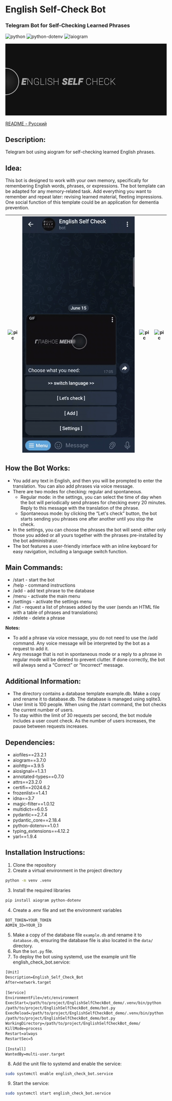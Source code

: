 # English Self-Check Bot
### Telegram Bot for Self-Checking Learned Phrases

![python](https://img.shields.io/badge/python-3.9-blue)
![python-dotenv](https://img.shields.io/badge/python--dotenv-1.0.1-blue)
![!aiogram](https://img.shields.io/badge/aiogram-3.7.0-blue)

![pic](static/for_readme/header.gif)

[README - Русский](README_RU.md)

## Description:

Telegram bot using aiogram for self-checking learned English phrases.

## Idea:

This bot is designed to work with your own memory, specifically for remembering English words, phrases, or expressions. The bot template can be adapted for any memory-related task. Add everything you want to remember and repeat later: revising learned material, fleeting impressions. One social function of this template could be an application for dementia prevention.

|![pic](static/for_readme/start.gif) | ![pic]( static/for_readme/lets_start.gif) | ![pic](static/for_readme/settings.gif) | ![pic](static/for_readme/audio.gif) |
|:----------------------------------:|:-----------------------------------------:|:--------------------------------------:|:-----------------------------------:|

## How the Bot Works:

- You add any text in English, and then you will be prompted to enter the translation. You can also add phrases via voice message.
- There are two modes for checking: regular and spontaneous.
  - Regular mode: in the settings, you can select the time of day when the bot will periodically send phrases for checking every 20 minutes. Reply to this message with the translation of the phrase.
  - Spontaneous mode: by clicking the “Let's check” button, the bot starts sending you phrases one after another until you stop the check.
- In the settings, you can choose the phrases the bot will send: either only those you added or all yours together with the phrases pre-installed by the bot administrator.
- The bot features a user-friendly interface with an inline keyboard for easy navigation, including a language switch function.

## Main Commands:

- /start - start the bot
- /help - command instructions
- /add - add text phrase to the database
- /menu - activate the main menu
- /settings - activate the settings menu
- /list - request a list of phrases added by the user (sends an HTML file with a table of phrases and translations)
- /delete - delete a phrase

**Notes:**

- To add a phrase via voice message, you do not need to use the /add command. Any voice message will be interpreted by the bot as a request to add it.
- Any message that is not in spontaneous mode or a reply to a phrase in regular mode will be deleted to prevent clutter. If done correctly, the bot will always send a “Correct” or “Incorrect” message.

## Additional Information:

- The directory contains a database template example.db. Make a copy and rename it to database.db. The database is managed using sqlite3.
- User limit is 100 people. When using the /start command, the bot checks the current number of users.
- To stay within the limit of 30 requests per second, the bot module includes a user count check. As the number of users increases, the pause between requests increases.

## Dependencies:

- aiofiles==23.2.1
- aiogram==3.7.0
- aiohttp==3.9.5
- aiosignal==1.3.1
- annotated-types==0.7.0
- attrs==23.2.0
- certifi==2024.6.2
- frozenlist==1.4.1
- idna==3.7
- magic-filter==1.0.12
- multidict==6.0.5
- pydantic==2.7.4
- pydantic_core==2.18.4
- python-dotenv==1.0.1
- typing_extensions==4.12.2
- yarl==1.9.4

## Installation Instructions:

1. Clone the repository
2. Create a virtual environment in the project directory

```bash
python -m venv .venv
```

3. Install the required libraries

```bash
pip install aiogram python-dotenv
```

4. Create a .env file and set the environment variables

```visual
BOT_TOKEN=YOUR_TOKEN
ADMIN_ID=YOUR_ID
```

5. Make a copy of the database file `example.db` and rename it to `database.db`, ensuring the database file is also located in the `data/` directory.
6. Run the `bot.py` file.
7. To deploy the bot using systemd, use the example unit file english_check_bot.service:

```visual
[Unit]
Description=English_Self_Check_Bot
After=network.target

[Service]
EnvironmentFile=/etc/environment
ExecStart=/path/to/project/EnglishSelfCheckBot_demo/.venv/bin/python /path/to/project/EnglishSelfCheckBot_demo/bot.py
ExecReload=/path/to/project/EnglishSelfCheckBot_demo/.venv/bin/python /path/to/project/EnglishSelfCheckBot_demo/bot.py
WorkingDirectory=/path/to/project/EnglishSelfCheckBot_demo/
KillMode=process
Restart=always
RestartSec=5

[Install]
WantedBy=multi-user.target
```

8. Add the unit file to systemd and enable the service:

```bash
sudo systemctl enable english_check_bot.service
```` 

9. Start the service:

```bash
sudo systemctl start english_check_bot.service 
```
